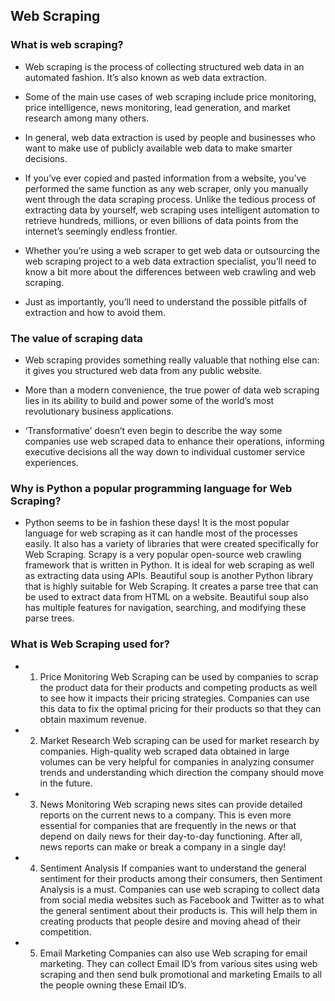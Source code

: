 ## Web Scraping 

### What is web scraping?
- Web scraping is the process of collecting structured web data in an automated fashion. It’s also known as web data extraction.

- Some of the main use cases of web scraping include price monitoring, price intelligence, news monitoring, lead generation, and market research among many others.

- In general, web data extraction is used by people and businesses who want to make use of publicly available web data to make smarter decisions.

- If you’ve ever copied and pasted information from a website, you’ve performed the same function as any web scraper, only you manually went through the data scraping process. Unlike the tedious process of extracting data by yourself, web scraping uses intelligent automation to retrieve hundreds, millions, or even billions of data points from the internet’s seemingly endless frontier.

- Whether you’re using a web scraper to get web data or outsourcing the web scraping project to a web data extraction specialist, you’ll need to know a bit more about the differences between web crawling and web scraping.

- Just as importantly, you’ll need to understand the possible pitfalls of extraction and how to avoid them.



### The value of scraping data
- Web scraping provides something really valuable that nothing else can: it gives you structured web data from any public website.

- More than a modern convenience, the true power of data web scraping lies in its ability to build and power some of the world’s most revolutionary business applications.

- ‘Transformative’ doesn’t even begin to describe the way some companies use web scraped data to enhance their operations, informing executive decisions all the way down to individual customer service experiences.



### Why is Python a popular programming language for Web Scraping?
- Python seems to be in fashion these days! It is the most popular language for web scraping as it can handle most of the processes easily. It also has a variety of libraries that were created specifically for Web Scraping. Scrapy is a very popular open-source web crawling framework that is written in Python. It is ideal for web scraping as well as extracting data using APIs. Beautiful soup is another Python library that is highly suitable for Web Scraping. It creates a parse tree that can be used to extract data from HTML on a website. Beautiful soup also has multiple features for navigation, searching, and modifying these parse trees.



### What is Web Scraping used for?

- 1. Price Monitoring
Web Scraping can be used by companies to scrap the product data for their products and competing products as well to see how it impacts their pricing strategies. Companies can use this data to fix the optimal pricing for their products so that they can obtain maximum revenue.

- 2. Market Research
Web scraping can be used for market research by companies. High-quality web scraped data obtained in large volumes can be very helpful for companies in analyzing consumer trends and understanding which direction the company should move in the future. 

- 3. News Monitoring
Web scraping news sites can provide detailed reports on the current news to a company. This is even more essential for companies that are frequently in the news or that depend on daily news for their day-to-day functioning. After all, news reports can make or break a company in a single day!

- 4. Sentiment Analysis
If companies want to understand the general sentiment for their products among their consumers, then Sentiment Analysis is a must. Companies can use web scraping to collect data from social media websites such as Facebook and Twitter as to what the general sentiment about their products is. This will help them in creating products that people desire and moving ahead of their competition.

- 5. Email Marketing
Companies can also use Web scraping for email marketing. They can collect Email ID’s from various sites using web scraping and then send bulk promotional and marketing Emails to all the people owning these Email ID’s.
